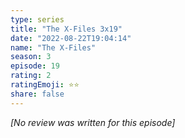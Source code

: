 ```yaml
---
type: series
title: "The X-Files 3x19"
date: "2022-08-22T19:04:14"
name: "The X-Files"
season: 3
episode: 19
rating: 2
ratingEmoji: ⭐️⭐️
share: false
---
```


_[No review was written for this episode]_
